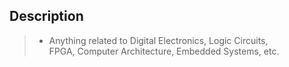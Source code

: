 ## Description

> - Anything related to Digital Electronics, Logic Circuits, <br />
    FPGA, Computer Architecture, Embedded Systems, etc.
